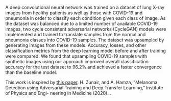 A deep convolutional neural network was trained on a dataset of lung X-ray images from healthy patients as well as
those with COVID-19 and pneumonia in order to classify each condition given each class of image. As the dataset was balanced
due to a limited number of available COVID-19 images, two cycle consistent adversarial networks (CycleGAN) models were
implemented and trained to translate samples from the normal and pneumonia classes into COVID-19 samples. The dataset was
upsampled by generating images from these models. Accuracy, losses, and other classification metrics from the deep learning
model before and after training were compared. We found that upsampling COVID-19 samples with synthetic images using our
approach improved overall classification accuracy for the test dataset to 96.2% and achieved a faster convergence than the
baseline model.

This work is inspired by [this paper](https://pubmed.ncbi.nlm.nih.gov/32252036/). 
H. Zunair, and A. Hamza, ”Melanoma Detection using Adversarial
Training and Deep Transfer Learning,” Institute of Physics and Engi-
neering in Medicine (2020). .
